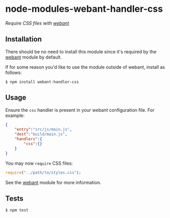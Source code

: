 # node-modules-webant-handler-css

_Require CSS files with [webant](https://github.com/theakman2/node-modules-webant)_

## Installation

There should be no need to install this module since it's required by the [webant](https://github.com/theakman2/node-modules-webant) module by default.

If for some reason you'd like to use the module outside of webant, install as follows:

    $ npm install webant-handler-css

## Usage

Ensure the `css` handler is present in your webant configuration file. For example:

````json
{
    "entry":"src/js/main.js",
    "dest":"build/main.js",
    "handlers":{
        "css":{}
    }
}
````

You may now `require` CSS files:

````javascript
require("../path/to/styles.css");
````

See the [webant](https://github.com/theakman2/node-modules-webant) module for more information.

## Tests

    $ npm test